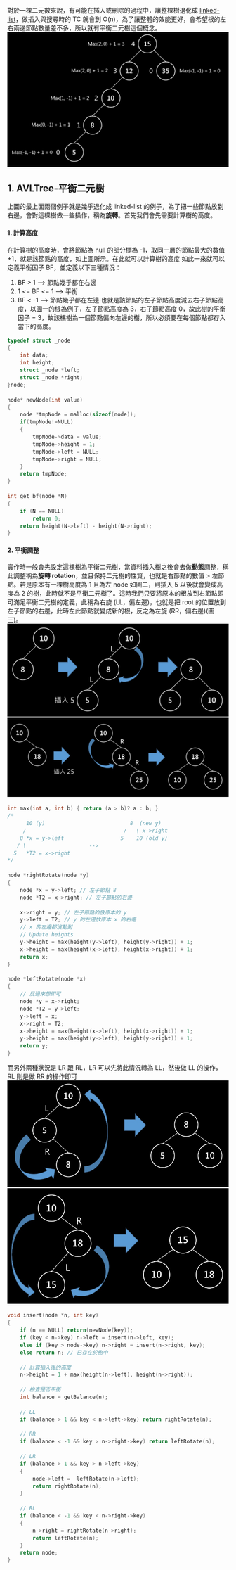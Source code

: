 對於一棵二元數來說，有可能在插入或刪除的過程中，讓整棵樹退化成 [linked-list](https://github.com/JrPhy/DS-AL/blob/master/List_and_Tree/LinkedList-%E5%96%AE%E5%90%91%E9%80%A3%E7%B5%90.md)，做插入與搜尋時的 TC 就會到 O(n)，為了讓整體的效能更好，會希望根的左右兩邊節點數量差不多，所以就有平衡二元樹這個概念。
![圖一Bad Tree](https://github.com/JrPhy/DS-AL/blob/master/pic/bad_tree.jpg)

## 1. AVLTree-平衡二元樹
上圖的最上面兩個例子就是幾乎退化成 linked-list 的例子，為了把一些節點放到右邊，會對這棵樹做一些操作，稱為**旋轉**。首先我們會先需要計算樹的高度。
#### 1. 計算高度
在計算樹的高度時，會將節點為 null 的部分標為 -1，取同一層的節點最大的數值 +1，就是該節點的高度，如上圖所示。在此就可以計算樹的高度
如此一來就可以定義平衡因子 BF，並定義以下三種情況：
1. BF > 1 --> 節點幾乎都在右邊
2. 1 <= BF <= 1 --> 平衡
3. BF < -1 --> 節點幾乎都在左邊
也就是該節點的左子節點高度減去右子節點高度，以圖一的根為例子，左子節點高度為 3，右子節點高度 0，故此樹的平衡因子 = 3，故該棵樹為一個節點偏向左邊的樹，所以必須要在每個節點都存入當下的高度。
```C
typedef struct _node
{
    int data;
    int height;
    struct _node *left;
    struct _node *right;
}node;

node* newNode(int value)
{
    node *tmpNode = malloc(sizeof(node));
    if(tmpNode!=NULL) 
    {
        tmpNode->data = value;
        tmpNode->height = 1;
        tmpNode->left = NULL;
        tmpNode->right = NULL;
    }
    return tmpNode;
}

int get_bf(node *N)  
{  
    if (N == NULL)  
        return 0;  
    return height(N->left) - height(N->right);  
}  
```
#### 2. 平衡調整
實作時一般會先設定這棵樹為平衡二元樹，當資料插入樹之後會去做**動態**調整，稱此調整稱為**旋轉 rotation**，並且保持二元樹的性質，也就是右節點的數值 > 左節點。若是原本有一棵樹高度為 1 且為左 node 如圖二，則插入 5 以後就會變成高度為 2 的樹，此時就不是平衡二元樹了。這時我們只要將原本的根放到右節點即可滿足平衡二元樹的定義，此稱為右旋 (LL，偏左邊)，也就是把 root 的位置放到左子節點的右邊，此時左此節點就變成新的根，反之為左旋 (RR，偏右邊)(圖三)。
![右旋 LL，偏左邊](https://github.com/JrPhy/DS-AL/blob/master/pic/TREE_right_rotation.jpg)
![左旋 RR，偏右邊](https://github.com/JrPhy/DS-AL/blob/master/pic/TREE_left_rotation.jpg)
```C
int max(int a, int b) { return (a > b)? a : b; } 
/*
      10 (y)                           8  (new y)
     /                               /   \ x->right
    8 *x = y->left                  5    10 (old y)
   / \                    -->
  5   *T2 = x->right
*/

node *rightRotate(node *y) 
{ 
    node *x = y->left; // 左子節點 8
    node *T2 = x->right; // 左子節點的右邊
  
    x->right = y; // 左子節點的放原本的 y
    y->left = T2; // y 的左邊放原本 x 的右邊
    // x 的左邊都沒動到
    // Update heights 
    y->height = max(height(y->left), height(y->right)) + 1; 
    x->height = max(height(x->left), height(x->right)) + 1; 
    return x; 
}
 
node *leftRotate(node *x)  
{
    // 反過來想即可
    node *y = x->right;  
    node *T2 = y->left;  
    y->left = x;  
    x->right = T2;  
    x->height = max(height(x->left), height(x->right)) + 1;
    y->height = max(height(y->left), height(y->right)) + 1;
    return y;  
}  
```
而另外兩種狀況是 LR 跟 RL，LR 可以先將此情況轉為 LL，然後做 LL 的操作，RL 則是做 RR 的操作即可
![右旋 LL，偏左邊](https://github.com/JrPhy/DS-AL/blob/master/pic/TREE_LR.jpg)
![左旋 RR，偏右邊](https://github.com/JrPhy/DS-AL/blob/master/pic/TREE_RL.jpg)
```C
void insert(node *n, int key)
{
    if (n == NULL) return(newNode(key)); 
    if (key < n->key) n->left = insert(n->left, key); 
    else if (key > node->key) n->right = insert(n->right, key); 
    else return n; // 已存在於樹中

    // 計算插入後的高度
    n->height = 1 + max(height(n->left), height(n->right)); 
  
    // 檢查是否平衡
    int balance = getBalance(n);
  
    // LL
    if (balance > 1 && key < n->left->key) return rightRotate(n); 
  
    // RR
    if (balance < -1 && key > n->right->key) return leftRotate(n); 
  
    // LR
    if (balance > 1 && key > n->left->key) 
    { 
        node->left =  leftRotate(n->left); 
        return rightRotate(n); 
    } 
  
    // RL
    if (balance < -1 && key < n->right->key) 
    { 
        n->right = rightRotate(n->right); 
        return leftRotate(n); 
    } 
    return node;
}
```
